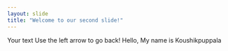 ```yaml
---
layout: slide
title: "Welcome to our second slide!"
---
```

Your text
Use the left arrow to go back!
Hello, My name is Koushikpuppala
